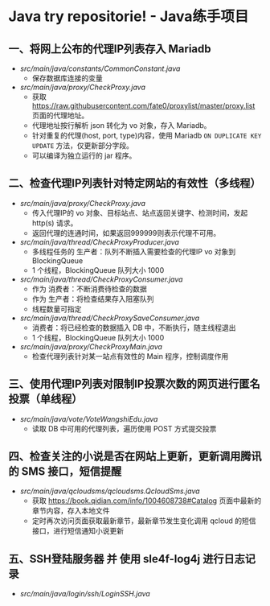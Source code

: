 #  Java try repositorie! - Java练手项目

##  一、将网上公布的代理IP列表存入 Mariadb
*  _src/main/java/constants/CommonConstant.java_
    *  保存数据库连接的变量
*  _src/main/java/proxy/CheckProxy.java_
    *  获取 https://raw.githubusercontent.com/fate0/proxylist/master/proxy.list 页面的代理地址。
    *  代理地址按行解析 json 转化为 vo 对象，存入 Mariadb。
    *  针对重复的代理(host, port, type)内容，使用 Mariadb `ON DUPLICATE KEY UPDATE` 方法，仅更新部分字段。
    *  可以编译为独立运行的 jar 程序。


##  二、检查代理IP列表针对特定网站的有效性（多线程）
*  _src/main/java/proxy/CheckProxy.java_
    *  传入代理IP的 vo 对象、目标站点、站点返回关键字、检测时间，发起 http(s) 请求。
    *  返回代理的连通时间，如果返回999999则表示代理不可用。
*  _src/main/java/thread/CheckProxyProducer.java_
    *  多线程任务的 生产者：队列不断插入需要检查的代理IP vo 对象到 BlockingQueue
    *  1 个线程，BlockingQueue 队列大小 1000
*  _src/main/java/thread/CheckProxyConsumer.java_
    *  作为 消费者：不断消费待检查的数据
    *  作为 生产者：将检查结果存入阻塞队列
    *  线程数量可指定
*  _src/main/java/thread/CheckProxySaveConsumer.java_
    *  消费者：将已经检查的数据插入 DB 中，不断执行，随主线程退出
    *  1 个线程，BlockingQueue 队列大小 1000
*  _src/main/java/proxy/CheckProxyMain.java_
    *  检查代理列表针对某一站点有效性的 Main 程序，控制调度作用


##  三、使用代理IP列表对限制IP投票次数的网页进行匿名投票（单线程）
*  _src/main/java/vote/VoteWangshiEdu.java_
    *  读取 DB 中可用的代理列表，遍历使用 POST 方式提交投票


##  四、检查关注的小说是否在网站上更新，更新调用腾讯的 SMS 接口，短信提醒
*  _src/main/java/qcloudsms/qcloudsms.QcloudSms.java_
    *  获取 https://book.qidian.com/info/1004608738#Catalog 页面中最新的章节内容，存入本地文件
    *  定时再次访问页面获取最新章节，最新章节发生变化调用 qcloud 的短信接口，进行短信通知小说更新


##  五、SSH登陆服务器 并 使用 sle4f-log4j 进行日志记录
* _src/main/java/login/ssh/LoginSSH.java_






